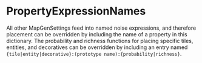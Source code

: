 # PropertyExpressionNames

All other MapGenSettings feed into named noise expressions, and therefore placement can be overridden by including the name of a property in this dictionary. The probability and richness functions for placing specific tiles, entities, and decoratives can be overridden by including an entry named `{tile|entity|decorative}:(prototype name):{probability|richness}`.

